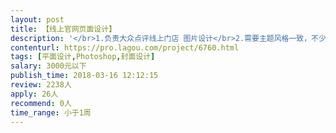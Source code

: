 ```yaml
---                
layout: post       
title: 【线上官网页面设计】           
description: '</br>1.负责大众点评线上门店 图片设计</br>2.需要主题风格一致，不少于30张图片</br>3.相对简单</br>'     
contenturl: https://pro.lagou.com/project/6760.html      
tags: [平面设计,Photoshop,封面设计]            
salary: 3000元以下          
publish_time: 2018-03-16 12:12:15         
review: 2238人                   
apply: 26人                   
recommend: 0人                   
time_range: 小于1周              
---                 
```


